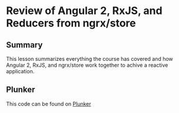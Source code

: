 # Review of Angular 2, RxJS, and Reducers from ngrx/store

## Summary
This lesson summarizes everything the course has covered and how Angular 2, RxJS, and ngrx/store work together to achive a reactive application.

## Plunker
This code can be found on [Plunker](https://embed.plnkr.co/github/eggheadio-projects/egghead-wikipedia-demo/angular-2-review-of-angular-2-rxjs-and-reducers-from-ngrx-store?preview=plnkr.html&show=src%2Fapp%2Fapp.component.ts,preview)